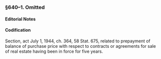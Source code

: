 ### §640–1. Omitted ###

#### **Editorial Notes** ####

#### Codification ####

Section, act July 1, 1944, ch. 364, 58 Stat. 675, related to prepayment of balance of purchase price with respect to contracts or agreements for sale of real estate having been in force for five years.